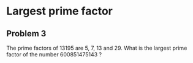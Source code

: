 # Largest prime factor
## Problem 3

The prime factors of 13195 are 5, 7, 13 and 29.
What is the largest prime factor of the number 600851475143 ?